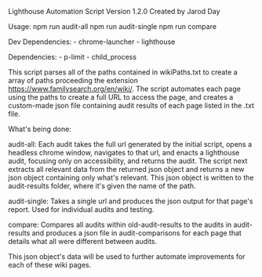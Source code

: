 Lighthouse Automation Script
Version 1.2.0
Created by Jarod Day

Usage:    npm run audit-all
          npm run audit-single
          npm run compare

Dev Dependencies:
    - chrome-launcher
    - lighthouse

Dependencies:
    - p-limit
    - child_process

This script parses all of the paths contained in wikiPaths.txt to create a array of paths proceeding the extension https://www.familysearch.org/en/wiki/. The script automates each page using the paths to create a full URL to access the page, and creates a custom-made json file containing audit results of each page listed in the .txt file.

What's being done:

audit-all: Each audit takes the full url generated by the initial script, opens a headless chrome window, navigates to that url, and enacts a lighthouse audit, focusing only on accessibility, and returns the audit. The script next extracts all relevant data from the returned json object and returns a new json object containing only what's relevant. This json object is written to the audit-results folder, where it's given the name of the path.

audit-single: Takes a single url and produces the json output for that page's report. Used for individual audits and testing.

compare: Compares all audits within old-audit-results to the audits in audit-results and produces a json file in audit-comparisons for each page that details what all were different between audits. 

This json object's data will be used to further automate improvements for each of these wiki pages.
